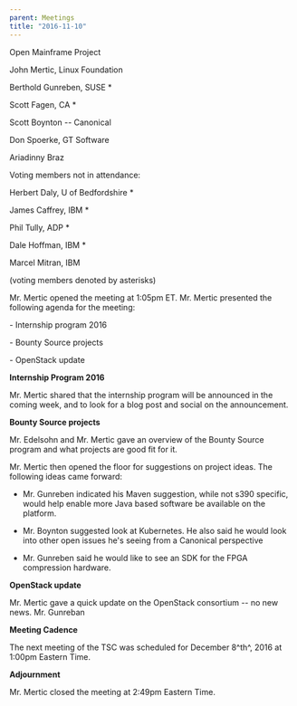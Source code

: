 ```yaml
---
parent: Meetings
title: "2016-11-10"
---
```

Open Mainframe Project


John Mertic, Linux Foundation

Berthold Gunreben, SUSE \*

Scott Fagen, CA \*

Scott Boynton -- Canonical

Don Spoerke, GT Software

Ariadinny Braz

Voting members not in attendance:

Herbert Daly, U of Bedfordshire \*

James Caffrey, IBM \*

Phil Tully, ADP \*

Dale Hoffman, IBM \*

Marcel Mitran, IBM

(voting members denoted by asterisks)

Mr. Mertic opened the meeting at 1:05pm ET. Mr. Mertic presented the
following agenda for the meeting:

\- Internship program 2016

\- Bounty Source projects

\- OpenStack update

**Internship Program 2016**

Mr. Mertic shared that the internship program will be announced in the
coming week, and to look for a blog post and social on the announcement.

**Bounty Source projects**

Mr. Edelsohn and Mr. Mertic gave an overview of the Bounty Source
program and what projects are good fit for it.

Mr. Mertic then opened the floor for suggestions on project ideas. The
following ideas came forward:

-   Mr. Gunreben indicated his Maven suggestion, while not s390
    specific, would help enable more Java based software be available on
    the platform.

-   Mr. Boynton suggested look at Kubernetes. He also said he would look
    into other open issues he's seeing from a Canonical perspective

-   Mr. Gunreben said he would like to see an SDK for the FPGA
    compression hardware.

**OpenStack update**

Mr. Mertic gave a quick update on the OpenStack consortium -- no new
news. Mr. Gunreban

**Meeting Cadence**

The next meeting of the TSC was scheduled for December 8^th^, 2016 at
1:00pm Eastern Time.

**Adjournment**

Mr. Mertic closed the meeting at 2:49pm Eastern Time.
